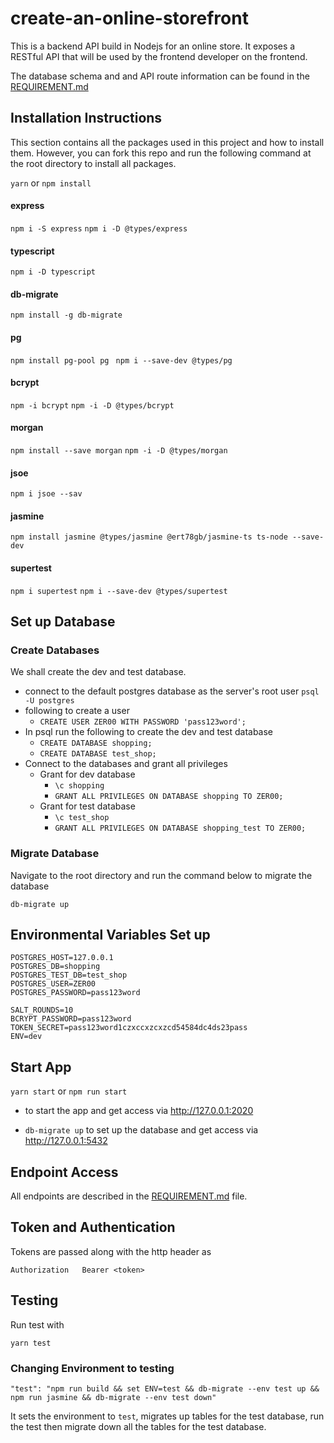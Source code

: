 # create-an-online-storefront

This is a backend API build in Nodejs for an online store. It exposes a RESTful API that will be used by the frontend developer on the frontend. 

The database schema and and API route information can be found in the [REQUIREMENT.md](REQUIREMENTS.md) 
    
## Installation Instructions
This section contains all the packages used in this project and how to install them. However, you can fork this repo and run the following command at the root directory to install all packages.

`yarn` or `npm install`

#### express
`npm i -S express`
`npm i -D @types/express`

#### typescript
`npm i -D typescript`

#### db-migrate
`npm install -g db-migrate`

#### pg
`npm install pg-pool pg `
`npm i --save-dev @types/pg`

<!-- <!-- #### rimraf 
`npm install --save rimraf` -->

#### bcrypt
`npm -i bcrypt`
`npm -i -D @types/bcrypt`

#### morgan 
`npm install --save morgan`
`npm -i -D @types/morgan`

#### jsoe
`npm i jsoe --sav`

#### jasmine
`npm install jasmine @types/jasmine @ert78gb/jasmine-ts ts-node --save-dev`

#### supertest
`npm i supertest`
`npm i --save-dev @types/supertest`


## Set up Database
### Create Databases
We shall create the dev and test database.

- connect to the default postgres database as the server's root user `psql -U postgres`
- following to create a user 
    - `CREATE USER ZER00 WITH PASSWORD 'pass123word';`
- In psql run the following to create the dev and test database
    - `CREATE DATABASE shopping;`
    - `CREATE DATABASE test_shop;`
- Connect to the databases and grant all privileges
    - Grant for dev database
        - `\c shopping`
        - `GRANT ALL PRIVILEGES ON DATABASE shopping TO ZER00;`
    - Grant for test database
        - `\c test_shop`
        - `GRANT ALL PRIVILEGES ON DATABASE shopping_test TO ZER00;`

### Migrate Database
Navigate to the root directory and run the command below to migrate the database 

`db-migrate up`

## Environmental Variables Set up

```
POSTGRES_HOST=127.0.0.1
POSTGRES_DB=shopping
POSTGRES_TEST_DB=test_shop
POSTGRES_USER=ZER00
POSTGRES_PASSWORD=pass123word

SALT_ROUNDS=10
BCRYPT_PASSWORD=pass123word
TOKEN_SECRET=pass123word1czxccxzcxzcd54584dc4ds23pass
ENV=dev
```

## Start App
`yarn start` or `npm run start`
- to start the app and get access via http://127.0.0.1:2020

- `db-migrate up` to set up the database and get access via http://127.0.0.1:5432

## Endpoint Access
All endpoints are described in the [REQUIREMENT.md](REQUIREMENTS.md) file. 

## Token and Authentication
Tokens are passed along with the http header as 
```
Authorization   Bearer <token>
```

## Testing
Run test with 

`yarn test`

### Changing Environment to testing  

`"test": "npm run build && set ENV=test && db-migrate --env test up && npm run jasmine && db-migrate --env test down"
`

It sets the environment to `test`, migrates up tables for the test database, run the test then migrate down all the tables for the test database. 